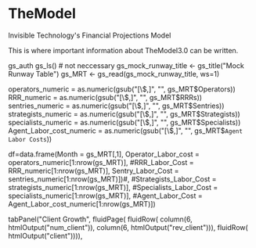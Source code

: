 # TheModel
Invisible Technology's Financial Projections Model

This is where important information about TheModel3.0 can be written.

gs_auth
gs_ls() # not neccessary
gs_mock_runway_title <- gs_title("Mock Runway Table")
gs_MRT <- gs_read(gs_mock_runway_title, ws=1)


operators_numeric = as.numeric(gsub("[\\$,]", "", gs_MRT$Operators))
RRR_numeric = as.numeric(gsub("[\\$,]", "", gs_MRT$RRRs))
sentries_numeric = as.numeric(gsub("[\\$,]", "", gs_MRT$Sentries))
strategists_numeric = as.numeric(gsub("[\\$,]", "", gs_MRT$Strategists))
specialists_numeric = as.numeric(gsub("[\\$,]", "", gs_MRT$Specialists))
Agent_Labor_cost_numeric = as.numeric(gsub("[\\$,]", "", gs_MRT$`Agent Labor Costs`))

df=data.frame(Month = gs_MRT[,1], 
              Operator_Labor_cost = operators_numeric[1:nrow(gs_MRT)],
              #RRR_Labor_Cost = RRR_numeric[1:nrow(gs_MRT)],
              Sentry_Labor_Cost = sentries_numeric[1:nrow(gs_MRT)])#,
#Strategists_Labor_Cost = strategists_numeric[1:nrow(gs_MRT)],
#Specialists_Labor_Cost = specialists_numeric[1:nrow(gs_MRT)],
#Agent_Labor_Cost = Agent_Labor_cost_numeric[1:nrow(gs_MRT)])


tabPanel("Client Growth",
         fluidPage(
           fluidRow(
             column(6, htmlOutput("num_client")), 
             column(6, htmlOutput("rev_client"))),
           fluidRow( htmlOutput("client")))),

